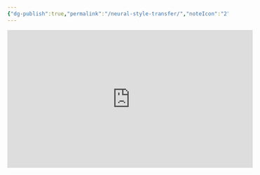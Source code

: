 ```yaml
---
{"dg-publish":true,"permalink":"/neural-style-transfer/","noteIcon":"2","updated":"2024-05-22T13:57:57.249+05:30"}
---
```



<iframe width="560" height="315" src="https://www.youtube.com/embed/videoseries?si=do9ASKNPczYct-dd&amp;list=PLBoQnSflObcmbfshq9oNs41vODgXG-608" title="YouTube video player" frameborder="0" allow="accelerometer; autoplay; clipboard-write; encrypted-media; gyroscope; picture-in-picture; web-share" referrerpolicy="strict-origin-when-cross-origin" allowfullscreen></iframe>
